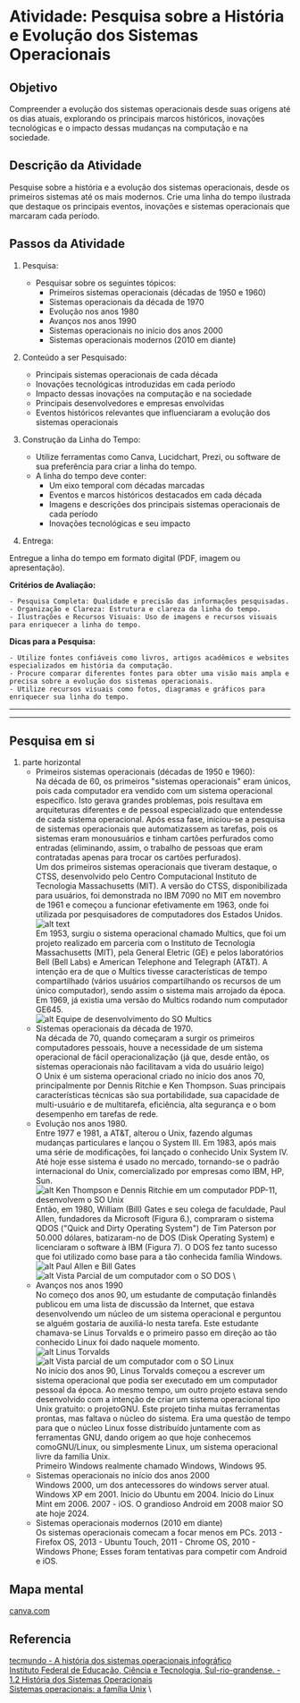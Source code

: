 # Atividade: Pesquisa sobre a História e Evolução dos Sistemas Operacionais

## Objetivo

Compreender a evolução dos sistemas operacionais desde suas origens até os dias atuais, explorando os principais marcos históricos, inovações tecnológicas e o impacto dessas mudanças na computação e na sociedade.

## Descrição da Atividade

Pesquise sobre a história e a evolução dos sistemas operacionais, desde os primeiros sistemas até os mais modernos. Crie uma linha do tempo ilustrada que destaque os principais eventos, inovações e sistemas operacionais que marcaram cada período.

## Passos da Atividade

1. Pesquisa:

    - Pesquisar sobre os seguintes tópicos:
        - Primeiros sistemas operacionais (décadas de 1950 e 1960)
        - Sistemas operacionais da década de 1970
        - Evolução nos anos 1980
        - Avanços nos anos 1990
        - Sistemas operacionais no início dos anos 2000
        - Sistemas operacionais modernos (2010 em diante)

2. Conteúdo a ser Pesquisado:

    - Principais sistemas operacionais de cada década
    - Inovações tecnológicas introduzidas em cada período
    - Impacto dessas inovações na computação e na sociedade
    - Principais desenvolvedores e empresas envolvidas
    - Eventos históricos relevantes que influenciaram a evolução dos sistemas operacionais

3. Construção da Linha do Tempo:

    - Utilize ferramentas como Canva, Lucidchart, Prezi, ou software de sua preferência para criar a linha do tempo.
    - A linha do tempo deve conter:
        - Um eixo temporal com décadas marcadas
        - Eventos e marcos históricos destacados em cada década
        - Imagens e descrições dos principais sistemas operacionais de cada período
        - Inovações tecnológicas e seu impacto

4. Entrega:

Entregue a linha do tempo em formato digital (PDF, imagem ou apresentação).

**Critérios de Avaliação:**

    - Pesquisa Completa: Qualidade e precisão das informações pesquisadas.
    - Organização e Clareza: Estrutura e clareza da linha do tempo.
    - Ilustrações e Recursos Visuais: Uso de imagens e recursos visuais para enriquecer a linha do tempo.

**Dicas para a Pesquisa:**

    - Utilize fontes confiáveis como livros, artigos acadêmicos e websites especializados em história da computação.
    - Procure comparar diferentes fontes para obter uma visão mais ampla e precisa sobre a evolução dos sistemas operacionais.
    - Utilize recursos visuais como fotos, diagramas e gráficos para enriquecer sua linha do tempo.

---
---

## Pesquisa em si

1. parte horizontal
    - Primeiros sistemas operacionais (décadas de 1950 e 1960): \
        Na década de 60, os primeiros "sistemas operacionais" eram únicos, pois cada computador era vendido com um sistema operacional específico. Isto gerava grandes problemas, pois resultava em arquiteturas diferentes e de pessoal especializado que entendesse de cada sistema operacional. Após essa fase, iniciou-se a pesquisa de sistemas operacionais que automatizassem as tarefas, pois os sistemas eram monousuários e tinham cartões perfurados como entradas (eliminando, assim, o trabalho de pessoas que eram contratadas apenas para trocar os cartões perfurados). \
        Um dos primeiros sistemas operacionais que tiveram destaque, o CTSS, desenvolvido pelo Centro Computacional Instituto de Tecnologia Massachusetts (MIT). A versão do CTSS, disponibilizada para usuários, foi demonstrada no IBM 7090 no MIT em novembro de 1961 e começou a funcionar efetivamente em 1963, onde foi utilizada por pesquisadores de computadores dos Estados Unidos. \
        ![alt text](img/UsuárioTrabalhandoNoIBM7090NoSOCTSS.png) \
        Em 1953, surgiu o sistema operacional chamado Multics, que foi um projeto realizado em parceria com o Instituto de Tecnologia Massachusetts (MIT), pela General Eletric (GE) e pelos laboratórios Bell (Bell Labs) e American Telephone and Telegraph (AT&T). A intenção era de que o Multics tivesse características de tempo compartilhado (vários usuários compartilhando os recursos de um único computador), sendo assim o sistema mais arrojado da época. Em 1969, já existia uma versão do Multics rodando num computador GE645. \
        ![alt Equipe de desenvolvimento do SO Multics](img/EquipeDeDesenvolvimentoDoSOMultics.png)
    - Sistemas operacionais da década de 1970. \
        Na década de 70, quando começaram a surgir os primeiros computadores pessoais, houve a necessidade de um sistema operacional de fácil operacionalização (já que, desde então, os sistemas operacionais não facilitavam a vida do usuário leigo) \
        O Unix é um sistema operacional criado no início dos anos 70, principalmente por Dennis Ritchie e Ken Thompson. Suas principais características técnicas são sua portabilidade, sua capacidade de multi-usuário e de multitarefa, eficiência, alta segurança e o bom desempenho em tarefas de rede.
    - Evolução nos anos 1980. \
        Entre 1977 e 1981, a AT&T, alterou o Unix, fazendo algumas mudanças particulares e lançou o System III. Em 1983, após mais uma série de modificações, foi lançado o conhecido Unix System IV. Até hoje esse sistema é usado no mercado, tornando-se o padrão internacional do Unix, comercializado por empresas como IBM, HP, Sun. \
        ![alt Ken Thompson e Dennis Ritchie em um computador PDP-11, desenvolvem o SO Unix](img/KenThompsonEDennisRitchieEmUmComputadorPDP11DesenvolvemOSOUnix.png) \
        Então, em 1980, William (Bill) Gates e seu colega de faculdade, Paul Allen, fundadores da Microsoft (Figura 6.), compraram o sistema QDOS ("Quick and Dirty Operating System") de Tim Paterson por 50.000 dólares, batizaram-no de DOS (Disk Operating System) e licenciaram o software à IBM (Figura 7). O DOS fez tanto sucesso que foi utilizado como base para a tão conhecida família Windows. \
        ![alt Paul Allen e Bill Gates](img/PaulAllen-BillGates.png)
        ![alt Vista Parcial de um computador com o SO DOS](img/VistaParcialDeUmComputadorComOSODOS.png) \
    - Avanços nos anos 1990 \
        No começo dos anos 90, um estudante de computação finlandês publicou em uma lista de discussão da Internet, que estava desenvolvendo um núcleo de um sistema operacional e perguntou se alguém gostaria de auxiliá-lo nesta tarefa. Este estudante chamava-se Linus Torvalds e o primeiro passo em direção ao tão conhecido Linux foi dado naquele momento. \
        ![alt Linus Torvalds](img/LinusTorvalds.png)
        ![alt Vista parcial de um computador com o SO Linux](img/VistaParcialDeUmComputadorComOSOLinux.png) \
        No início dos anos 90, Linus Torvalds começou a escrever um sistema operacional que podia ser executado em um computador pessoal da época. Ao mesmo tempo, um outro projeto estava sendo desenvolvido com a intenção de criar um sistema operacional tipo Unix gratuito: o projetoGNU. Este projeto tinha muitas ferramentas prontas, mas faltava o núcleo do sistema. Era uma questão de tempo para que o núcleo Linux fosse distribuído juntamente com as ferramentas GNU, dando origem ao que hoje conhecemos comoGNU/Linux, ou simplesmente Linux, um sistema operacional livre da família Unix. \
        Primeiro Windows realmente chamado Windows, Windows 95.
    - Sistemas operacionais no início dos anos 2000 \
        Windows 2000, um dos antecessores do windows server atual.  Windows XP em 2001. Inicio do Ubuntu em 2004. Inicio do Linux Mint em 2006. 2007 - iOS. O grandioso Android em 2008 maior SO ate hoje 2024.
    - Sistemas operacionais modernos (2010 em diante) \
        Os sistemas operacionais comecam a focar menos em PCs. 2013 - Firefox OS, 2013 - Ubuntu Touch, 2011 - Chrome OS, 2010 - Windows Phone; Esses foram tentativas para competir com Android e iOS.

## Mapa mental

[canva.com](https://www.canva.com/design/DAGNL_14RLY/q7oJKju8aVXXukTS97hgwA/edit?utm_content=DAGNL_14RLY&utm_campaign=designshare&utm_medium=link2&utm_source=sharebutton)

## Referencia

[tecmundo - A história dos sistemas operacionais infográfico](https://www.tecmundo.com.br/linux/2031-a-historia-dos-sistemas-operacionais.htm) \
[Instituto Federal de Educação, Ciência e Tecnologia, Sul-rio-grandense. - 1.2 História dos Sistemas Operacionais](http://uab.ifsul.edu.br/tsiad/conteudo/modulo1/sop/ua/at2/03.html) \
[Sistemas operacionais: a família Unix](https://edu.gcfglobal.org/pt/conhecimentos-tecnologicos/sistemas-operacionais-a-familia-unix/1/) \

